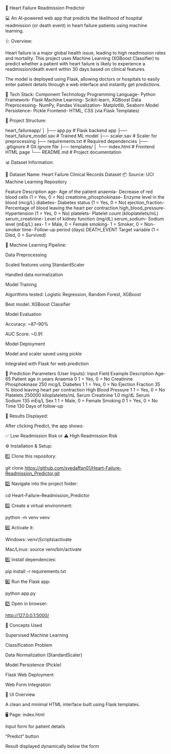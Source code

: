 🧠 Heart Failure Readmission Predictor

💻 An AI-powered web app that predicts the likelihood of hospital readmission (or death event) in heart failure patients using machine learning.

🩺 Overview:

Heart failure is a major global health issue, leading to high readmission rates and mortality.
This project uses Machine Learning (XGBoost Classifier) to predict whether a patient with heart failure is likely to experience a readmission/death event within 30 days based on clinical features.

The model is deployed using Flask, allowing doctors or hospitals to easily enter patient details through a web interface and instantly get predictions.

🚀 Tech Stack:
Component	Technology
Programming Language-	Python
Framework-	Flask
Machine Learning-	Scikit-learn, XGBoost
Data Preprocessing-	NumPy, Pandas
Visualization-	Matplotlib, Seaborn
Model Persistence-	Pickle
Frontend-	HTML, CSS (via Flask Templates)

📂 Project Structure:

heart_failureapp/
│
├── app.py                       # Flask backend app
├── heart_failure_model.sav      # Trained ML model
├── scaler.sav                   # Scaler for preprocessing
├── requirements.txt             # Required dependencies
├── .gitignore                   # Git ignore file
├── templates/
│   └── index.html               # Frontend HTML page
└── README.md                    # Project documentation

📊 Dataset Information:

📁 Dataset Name: Heart Failure Clinical Records Dataset
📦 Source: UCI Machine Learning Repository

Feature	Description
age- Age of the patient
anaemia-	Decrease of red blood cells (1 = Yes, 0 = No)
creatinine_phosphokinase-	Enzyme level in the blood (mcg/L)
diabetes-	Diabetes status (1 = Yes, 0 = No)
ejection_fraction-	Percentage of blood leaving the heart per contraction
high_blood_pressure-	Hypertension (1 = Yes, 0 = No)
platelets-	Platelet count (kiloplatelets/mL)
serum_creatinine-	Level of kidney function (mg/dL)
serum_sodium-	Sodium level (mEq/L)
sex-	1 = Male, 0 = Female
smoking-	1 = Smoker, 0 = Non-smoker
time-	Follow-up period (days)
DEATH_EVENT	Target variable (1 = Died, 0 = Survived)

🧩 Machine Learning Pipeline:

Data Preprocessing

Scaled features using StandardScaler

Handled data normalization

Model Training

Algorithms tested: Logistic Regression, Random Forest, XGBoost

Best model: XGBoost Classifier

Model Evaluation

Accuracy: ~87–90%

AUC Score: ~0.91

Model Deployment

Model and scaler saved using pickle

Integrated with Flask for web prediction

🧠 Prediction Parameters (User Inputs):
Input Field	Example	Description
Age- 65	Patient age in years
Anaemia	0	1 = Yes, 0 = No
Creatinine Phosphokinase	250	mcg/L
Diabetes	1	1 = Yes, 0 = No
Ejection Fraction	35	% blood leaving heart per contraction
High Blood Pressure	1	1 = Yes, 0 = No
Platelets	250000	kiloplatelets/mL
Serum Creatinine	1.0	mg/dL
Serum Sodium	135	mEq/L
Sex	1	1 = Male, 0 = Female
Smoking	0	1 = Yes, 0 = No
Time	130	Days of follow-up


🧾 Results Displayed:

After clicking Predict, the app shows:

✅ Low Readmission Risk
or
⚠️ High Readmission Risk


⚙️ Installation & Setup:

1️⃣ Clone this repository:

git clone https://github.com/syedaffan01/Heart-Failure-Readmission_Predictor.git


2️⃣ Navigate into the project folder:

cd Heart-Failure-Readmission_Predictor


3️⃣ Create a virtual environment:

python -m venv venv


4️⃣ Activate it:

Windows: venv\Scripts\activate

Mac/Linux: source venv/bin/activate

5️⃣ Install dependencies:

pip install -r requirements.txt


6️⃣ Run the Flask app:

python app.py


7️⃣ Open in browser:

http://127.0.0.1:5000/

🧠 Concepts Used

Supervised Machine Learning

Classification Problem

Data Normalization (StandardScaler)

Model Persistence (Pickle)

Flask Web Deployment

Web Form Integration

🎨 UI Overview

A clean and minimal HTML interface built using Flask templates.

🖥️ Page: index.html

Input form for patient details

“Predict” button

Result displayed dynamically below the form
